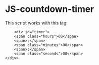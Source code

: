 # JS-countdown-timer

This script works with this tag:

        <div id="timer">
		<span class="hours">00</span>
		<span>:</span>
		<span class="minutes">00</span>
		<span>:</span>
		<span class="seconds">00</span>
	</div>

